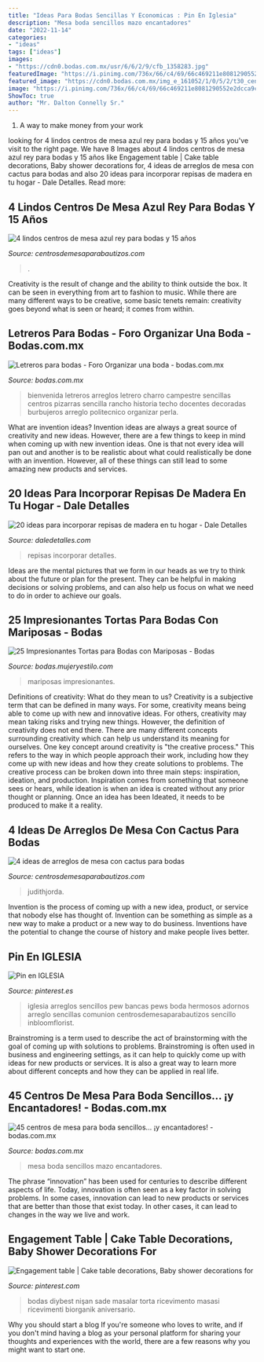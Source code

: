 ```yaml
---
title: "Ideas Para Bodas Sencillas Y Economicas : Pin En Iglesia"
description: "Mesa boda sencillos mazo encantadores"
date: "2022-11-14"
categories:
- "ideas"
tags: ["ideas"]
images:
- "https://cdn0.bodas.com.mx/usr/6/6/2/9/cfb_1358283.jpg"
featuredImage: "https://i.pinimg.com/736x/66/c4/69/66c469211e8081290552e2dcca9c013d.jpg"
featured_image: "https://cdn0.bodas.com.mx/img_e_161052/1/0/5/2/t30_centros-de-mesa-para-boda-economicos-y-originales_5_161052.jpg"
image: "https://i.pinimg.com/736x/66/c4/69/66c469211e8081290552e2dcca9c013d.jpg"
ShowToc: true
author: "Mr. Dalton Connelly Sr."
---
```



1. A way to make money from your work

	

		
looking for 4 lindos centros de mesa azul rey para bodas y 15 años you've visit to the right page. We have 8 Images about 4 lindos centros de mesa azul rey para bodas y 15 años like Engagement table | Cake table decorations, Baby shower decorations for, 4 ideas de arreglos de mesa con cactus para bodas and also 20 ideas para incorporar repisas de madera en tu hogar - Dale Detalles. Read more:
		
    
## 4 Lindos Centros De Mesa Azul Rey Para Bodas Y 15 Años

<img loading=lazy src="https://centrosdemesaparabautizos.com/wp-content/uploads/2020/12/centros-de-mesa-azul-rey-para-bodas.jpg" onerror="this.onerror=null;this.src='https://tse3.mm.bing.net/th?id=OIP.FPHbTtGPlso4xuzudP2zPwAAAA&amp;pid=15.1';" alt="4 lindos centros de mesa azul rey para bodas y 15 años">

_Source: centrosdemesaparabautizos.com_

>. 

	

Creativity is the result of change and the ability to think outside the box. It can be seen in everything from art to fashion to music. While there are many different ways to be creative, some basic tenets remain: creativity goes beyond what is seen or heard; it comes from within.

    
## Letreros Para Bodas - Foro Organizar Una Boda - Bodas.com.mx

<img loading=lazy src="https://cdn0.bodas.com.mx/usr/6/6/2/9/cfb_1358283.jpg" onerror="this.onerror=null;this.src='https://tse2.mm.bing.net/th?id=OIP.zRKnhCxrwjfa6pg7YNR4BAAAAA&amp;pid=15.1';" alt="Letreros para bodas - Foro Organizar una boda - bodas.com.mx">

_Source: bodas.com.mx_

>bienvenida letreros arreglos letrero charro campestre sencillas centros pizarras sencilla rancho historia techo docentes decoradas burbujeros arreglo politecnico organizar perla. 

	

What are invention ideas?
Invention ideas are always a great source of creativity and new ideas. However, there are a few things to keep in mind when coming up with new invention ideas. One is that not every idea will pan out and another is to be realistic about what could realistically be done with an invention. However, all of these things can still lead to some amazing new products and services.

    
## 20 Ideas Para Incorporar Repisas De Madera En Tu Hogar - Dale Detalles

<img loading=lazy src="https://www.daledetalles.com/wp-content/uploads/2020/07/repisas16.jpg" onerror="this.onerror=null;this.src='https://tse3.mm.bing.net/th?id=OIP.xXsQYHk7DBSWXkvGE5-uawHaJ4&amp;pid=15.1';" alt="20 ideas para incorporar repisas de madera en tu hogar - Dale Detalles">

_Source: daledetalles.com_

>repisas incorporar detalles. 

	

Ideas are the mental pictures that we form in our heads as we try to think about the future or plan for the present. They can be helpful in making decisions or solving problems, and can also help us focus on what we need to do in order to achieve our goals.

    
## 25 Impresionantes Tortas Para Bodas Con Mariposas - Bodas

<img loading=lazy src="http://bodas.mujeryestilo.com/wp-content/uploads/2015/10/Tortas-para-Bodas-con-Mariposas-23.jpg" onerror="this.onerror=null;this.src='https://tse2.mm.bing.net/th?id=OIP.QsIMMSTso1DCrJyjcuVXKQAAAA&amp;pid=15.1';" alt="25 Impresionantes Tortas para Bodas con Mariposas - Bodas">

_Source: bodas.mujeryestilo.com_

>mariposas impresionantes. 

	

Definitions of creativity: What do they mean to us?
Creativity is a subjective term that can be defined in many ways. For some, creativity means being able to come up with new and innovative ideas. For others, creativity may mean taking risks and trying new things. However, the definition of creativity does not end there. There are many different concepts surrounding creativity which can help us understand its meaning for ourselves.
One key concept around creativity is "the creative process." This refers to the way in which people approach their work, including how they come up with new ideas and how they create solutions to problems. The creative process can be broken down into three main steps: inspiration, ideation, and production. Inspiration comes from something that someone sees or hears, while ideation is when an idea is created without any prior thought or planning. Once an idea has been Ideated, it needs to be produced to make it a reality.

    
## 4 Ideas De Arreglos De Mesa Con Cactus Para Bodas

<img loading=lazy src="https://centrosdemesaparabautizos.com/wp-content/uploads/2021/03/arreglos-de-mesa-con-cactus-para-bodas.jpg" onerror="this.onerror=null;this.src='https://tse1.mm.bing.net/th?id=OIP.2CN4C0-FiA_SaAkVu_NYYgHaLI&amp;pid=15.1';" alt="4 ideas de arreglos de mesa con cactus para bodas">

_Source: centrosdemesaparabautizos.com_

>judithjorda. 

	

Invention is the process of coming up with a new idea, product, or service that nobody else has thought of. Invention can be something as simple as a new way to make a product or a new way to do business. Inventions have the potential to change the course of history and make people lives better.

    
## Pin En IGLESIA

<img loading=lazy src="https://i.pinimg.com/736x/66/c4/69/66c469211e8081290552e2dcca9c013d.jpg" onerror="this.onerror=null;this.src='https://tse2.mm.bing.net/th?id=OIP.wlcR7UPSel-b8duGYfEnoQAAAA&amp;pid=15.1';" alt="Pin en IGLESIA">

_Source: pinterest.es_

>iglesia arreglos sencillos pew bancas pews boda hermosos adornos arreglo sencillas comunion centrosdemesaparabautizos sencillo inbloomflorist. 

	

Brainstroming is a term used to describe the act of brainstorming with the goal of coming up with solutions to problems. Brainstroming is often used in business and engineering settings, as it can help to quickly come up with ideas for new products or services. It is also a great way to learn more about different concepts and how they can be applied in real life.

    
## 45 Centros De Mesa Para Boda Sencillos... ¡y Encantadores! - Bodas.com.mx

<img loading=lazy src="https://cdn0.bodas.com.mx/img_e_161052/1/0/5/2/t30_centros-de-mesa-para-boda-economicos-y-originales_5_161052.jpg" onerror="this.onerror=null;this.src='https://tse2.mm.bing.net/th?id=OIP.cb_vwLBShwextYjAhGEgpAHaJQ&amp;pid=15.1';" alt="45 centros de mesa para boda sencillos... ¡y encantadores! - bodas.com.mx">

_Source: bodas.com.mx_

>mesa boda sencillos mazo encantadores. 

	

The phrase “innovation” has been used for centuries to describe different aspects of life. Today, innovation is often seen as a key factor in solving problems. In some cases, innovation can lead to new products or services that are better than those that exist today. In other cases, it can lead to changes in the way we live and work.

    
## Engagement Table | Cake Table Decorations, Baby Shower Decorations For

<img loading=lazy src="https://i.pinimg.com/736x/3a/09/87/3a09871571be58518faa0c36f2979552.jpg" onerror="this.onerror=null;this.src='https://tse1.mm.bing.net/th?id=OIP.7-HlJi_k7aF_xKpQidws0gHaNL&amp;pid=15.1';" alt="Engagement table | Cake table decorations, Baby shower decorations for">

_Source: pinterest.com_

>bodas diybest nişan sade masalar torta ricevimento masasi ricevimenti biorganik aniversario. 

	

Why you should start a blog
If you're someone who loves to write, and if you don't mind having a blog as your personal platform for sharing your thoughts and experiences with the world, there are a few reasons why you might want to start one.

